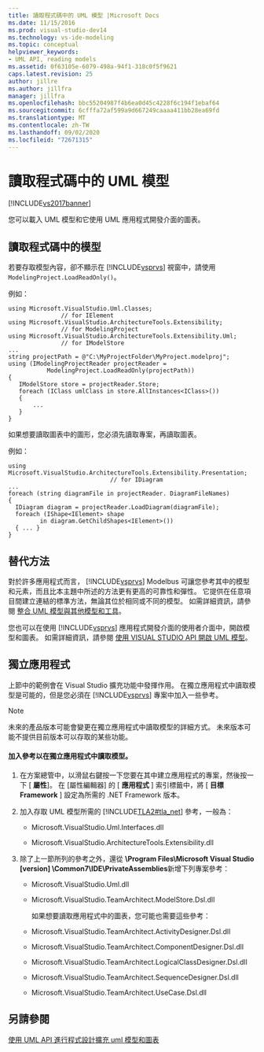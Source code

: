 ```yaml
---
title: 讀取程式碼中的 UML 模型 |Microsoft Docs
ms.date: 11/15/2016
ms.prod: visual-studio-dev14
ms.technology: vs-ide-modeling
ms.topic: conceptual
helpviewer_keywords:
- UML API, reading models
ms.assetid: 0f63105e-6079-498a-94f1-318c0f5f9621
caps.latest.revision: 25
author: jillre
ms.author: jillfra
manager: jillfra
ms.openlocfilehash: bbc55204987f4b6ea0d45c4228f6c194f1ebaf64
ms.sourcegitcommit: 6cfffa72af599a9d667249caaaa411bb28ea69fd
ms.translationtype: MT
ms.contentlocale: zh-TW
ms.lasthandoff: 09/02/2020
ms.locfileid: "72671315"
---
```

# <a name="read-a-uml-model-in-program-code"></a>讀取程式碼中的 UML 模型
[!INCLUDE[vs2017banner](../includes/vs2017banner.md)]

您可以載入 UML 模型和它使用 UML 應用程式開發介面的圖表。

## <a name="reading-a-model-in-program-code"></a><a name="Reading"></a> 讀取程式碼中的模型
 若要存取模型內容，卻不顯示在 [!INCLUDE[vsprvs](../includes/vsprvs-md.md)] 視窗中，請使用 `ModelingProject.LoadReadOnly()`。

 例如：

```
using Microsoft.VisualStudio.Uml.Classes;
               // for IElement
using Microsoft.VisualStudio.ArchitectureTools.Extensibility;
               // for ModelingProject
using Microsoft.VisualStudio.ArchitectureTools.Extensibility.Uml;
               // for IModelStore
...
string projectPath = @"C:\MyProjectFolder\MyProject.modelproj";
using (IModelingProjectReader projectReader =
           ModelingProject.LoadReadOnly(projectPath))
{
   IModelStore store = projectReader.Store;
   foreach (IClass umlClass in store.AllInstances<IClass>())
   {
       ...
   }
}
```

 如果想要讀取圖表中的圖形，您必須先讀取專案，再讀取圖表。

 例如：

```
using Microsoft.VisualStudio.ArchitectureTools.Extensibility.Presentation;
                             // for IDiagram
...
foreach (string diagramFile in projectReader. DiagramFileNames)
{
  IDiagram diagram = projectReader.LoadDiagram(diagramFile);
  foreach (IShape<IElement> shape
         in diagram.GetChildShapes<IElement>())
  { ... }
}
```

## <a name="alternative-methods"></a>替代方法
 對於許多應用程式而言， [!INCLUDE[vsprvs](../includes/vsprvs-md.md)] Modelbus 可讓您參考其中的模型和元素，而且比本主題中所述的方法更有更高的可靠性和彈性。 它提供在任意項目間建立連結的標準方法，無論其位於相同或不同的模型。 如需詳細資訊，請參閱 [整合 UML 模型與其他模型和工具](../modeling/integrate-uml-models-with-other-models-and-tools.md)。

 您也可以在使用 [!INCLUDE[vsprvs](../includes/vsprvs-md.md)] 應用程式開發介面的使用者介面中，開啟模型和圖表。 如需詳細資訊，請參閱 [使用 VISUAL STUDIO API 開啟 UML 模型](../modeling/open-a-uml-model-by-using-the-visual-studio-api.md)。

## <a name="stand-alone-applications"></a><a name="Standalone"></a> 獨立應用程式
 上節中的範例會在 Visual Studio 擴充功能中發揮作用。 在獨立應用程式中讀取模型是可能的，但是您必須在 [!INCLUDE[vsprvs](../includes/vsprvs-md.md)] 專案中加入一些參考。

> [!NOTE]
> 未來的產品版本可能會變更在獨立應用程式中讀取模型的詳細方式。 未來版本可能不提供目前版本可以存取的某些功能。

#### <a name="to-add-references-to-read-a-model-in-a-stand-alone-application"></a>加入參考以在獨立應用程式中讀取模型。

1. 在方案總管中，以滑鼠右鍵按一下您要在其中建立應用程式的專案，然後按一下 [ **屬性**]。 在 [屬性編輯器] 的 [ **應用程式** ] 索引標籤中，將 [ **目標 Framework** ] 設定為所需的 .NET Framework 版本。

2. 加入存取 UML 模型所需的 [!INCLUDE[TLA2#tla_net](../includes/tla2sharptla-net-md.md)] 參考，一般為：

   - Microsoft.VisualStudio.Uml.Interfaces.dll

   - Microsoft.VisualStudio.ArchitectureTools.Extensibility.dll

3. 除了上一節所列的參考之外，還從 **\Program Files\Microsoft Visual Studio [version] \Common7\IDE\PrivateAssemblies**新增下列專案參考：

   - Microsoft.VisualStudio.Uml.dll

   - Microsoft.VisualStudio.TeamArchitect.ModelStore.Dsl.dll

     如果想要讀取應用程式中的圖表，您可能也需要這些參考：

   - Microsoft.VisualStudio.TeamArchitect.ActivityDesigner.Dsl.dll

   - Microsoft.VisualStudio.TeamArchitect.ComponentDesigner.Dsl.dll

   - Microsoft.VisualStudio.TeamArchitect.LogicalClassDesigner.Dsl.dll

   - Microsoft.VisualStudio.TeamArchitect.SequenceDesigner.Dsl.dll

   - Microsoft.VisualStudio.TeamArchitect.UseCase.Dsl.dll

## <a name="see-also"></a>另請參閱
 [使用 UML API 進行程式設計](../modeling/programming-with-the-uml-api.md)[擴充 uml 模型和圖表](../modeling/extend-uml-models-and-diagrams.md)
